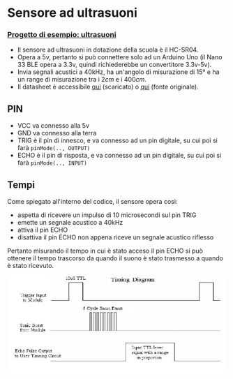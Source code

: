 # Sensore ad ultrasuoni

### [Progetto di esempio: ultrasuoni](./ultrasuoni.ino)

- Il sensore ad ultrasuoni in dotazione della scuola è il HC-SR04.
- Opera a 5v, pertanto si può connettere solo ad un Arduino Uno (il Nano 33 BLE opera a 3.3v, quindi richiederebbe un convertitore 3.3v-5v).
- Invia segnali acustici a 40kHz, ha un'angolo di misurazione di $15°$ e ha un range di misurazione tra i $2cm$ e i $400cm$.
- Il datasheet è accessibile [qui](./HCSR04.pdf) (scaricato) o [qui](https://cdn.sparkfun.com/datasheets/Sensors/Proximity/HCSR04.pdf) (fonte originale).

## PIN

- VCC va connesso alla 5v
- GND va connesso alla terra
- TRIG è il pin di innesco, e va connesso ad un pin digitale, su cui poi si farà `pinMode(.., OUTPUT)`
- ECHO è il pin di risposta, e va connesso ad un pin digitale, su cui poi si farà `pinMode(.., INPUT)`

## Tempi

Come spiegato all'interno del codice, il sensore opera così:
- aspetta di ricevere un impulso di 10 microsecondi sul pin TRIG
- emette un segnale acustico a 40kHz
- attiva il pin ECHO
- disattiva il pin ECHO non appena riceve un segnale acustico riflesso

Pertanto misurando il tempo in cui è stato acceso il pin ECHO si può ottenere il tempo trascorso da quando il suono è stato trasmesso a quando è stato ricevuto.

![Timing](./ultrasuoni_tempi.png)